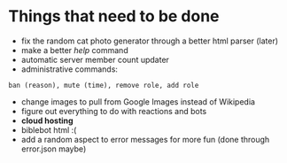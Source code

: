 # Things that need to be done

* fix the random cat photo generator through a better html parser (later)
* make a better *help* command
* automatic server member count updater
* administrative commands:
```
ban (reason), mute (time), remove role, add role
```
* change images to pull from Google Images instead of Wikipedia
* figure out everything to do with reactions and bots
* **cloud hosting**
* biblebot html :(
* add a random aspect to error messages for more fun (done through error.json maybe)
 
